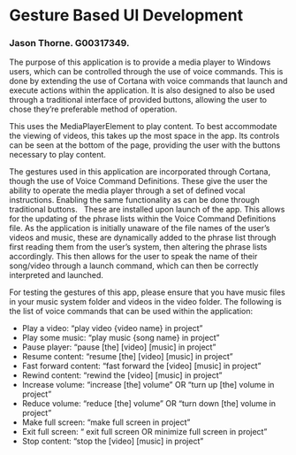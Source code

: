 # Gesture Based UI Development

### Jason Thorne. G00317349.

The purpose of this application is to provide a media player to Windows users, which can be controlled through the use of voice commands. This is done by extending the use of Cortana with voice commands that launch and execute actions within the application. It is also designed to also be used through a traditional interface of provided buttons, allowing the user to chose they’re preferable method of operation. 

This uses the MediaPlayerElement to play content. To best accommodate the viewing of videos, this takes up the most space in the app. Its controls can be seen at the bottom of the page, providing the user with the buttons necessary to play content.  

The gestures used in this application are incorporated through Cortana, though the use of Voice Command Definitions. These give the user the ability to operate the media player through a set of defined vocal instructions. Enabling the same functionality as can be done through traditional buttons.   These are installed upon launch of the app. This allows for the updating of the phrase lists within the Voice Command Definitions file. As the application is initially unaware of the file names of the user’s videos and music, these are dynamically added to the phrase list through first reading them from the user’s system, then altering the phrase lists accordingly. This then allows for the user to speak the name of their song/video through a launch command, which can then be correctly interpreted and launched. 

For testing the gestures of this app, please ensure that you have music files in your music system folder and videos in the video folder. The following is the list of voice commands that can be used within the application:  

* Play a video: “play video {video name} in project” 
* Play some music: “play music {song name} in project” 
* Pause player: “pause [the] [video] [music] in project” 
* Resume content: “resume [the] [video] [music] in project” 
* Fast forward content: “fast forward the [video] [music] in project” 
* Rewind content: “rewind the [video] [music] in project” 
* Increase volume: “increase [the] volume” OR “turn up [the] volume in project” 
* Reduce volume: “reduce [the] volume” OR “turn down [the] volume in project” 
* Make full screen: “make full screen in project” 
* Exit full screen: “ exit full screen OR minimize full screen in project” 
* Stop content: “stop the [video] [music] in project” 
